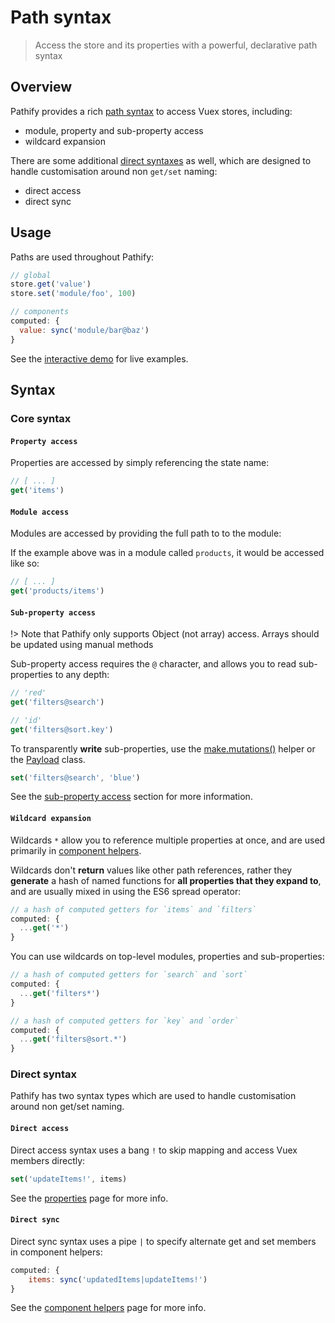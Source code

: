 # Path syntax

> Access the store and its properties with a powerful, declarative path syntax

## Overview

Pathify provides a rich [path syntax](#core-syntax) to access Vuex stores, including:

- module, property and sub-property access
- wildcard expansion

There are some additional [direct syntaxes](#direct-syntax) as well, which are designed to handle customisation around non `get/set` naming:

- direct access
- direct sync


## Usage

Paths are used throughout Pathify:

```js
// global
store.get('value')
store.set('module/foo', 100)

// components
computed: {
  value: sync('module/bar@baz')
}
```

See the [interactive demo](https://codesandbox.io/s/github/davestewart/vuex-pathify/tree/master/demo?initialpath=api/paths) for live examples.



## Syntax

### Core syntax

#### `Property access`

Properties are accessed by simply referencing the state name:

```js
// [ ... ]
get('items')
```

#### `Module access`

Modules are accessed by providing the full path to to the module:

If the example above was in a module called `products`, it would be accessed like so:

```js
// [ ... ]
get('products/items')
```


#### `Sub-property access`

!> Note that Pathify only supports Object (not array) access. Arrays should be updated using manual methods

Sub-property access requires the `@` character, and allows you to read sub-properties to any depth:

```js
// 'red'
get('filters@search')
```
```js
// 'id'
get('filters@sort.key')
```

To transparently **write** sub-properties, use the [make.mutations()](/api/store.md#make-mutations) helper or the [Payload](/api/properties.md#payload-class) class.

```js
set('filters@search', 'blue')
```

See the [sub-property access](/api/properties.md#sub-property-access) section for more information.


#### `Wildcard expansion`

Wildcards `*` allow you to reference multiple properties at once, and are used primarily in [component helpers](/api/component.md).

Wildcards don't **return** values like other path references, rather they **generate** a hash of named functions for **all properties that they expand to**, and are usually mixed in using the ES6 spread operator:

```js
// a hash of computed getters for `items` and `filters`
computed: {
  ...get('*') 
}
```

You can use wildcards on top-level modules, properties and sub-properties:

```js
// a hash of computed getters for `search` and `sort`
computed: {
  ...get('filters*')
}
```
```js
// a hash of computed getters for `key` and `order`
computed: {
  ...get('filters@sort.*')
}
```

### Direct syntax

Pathify has two syntax types which are used to handle customisation around non get/set naming. 

#### `Direct access`

Direct access syntax uses a bang `!` to skip mapping and access Vuex members directly:

```js
set('updateItems!', items)
```

See the [properties](/api/properties.md#direct-property-access) page for more info.

#### `Direct sync`

Direct sync syntax uses a pipe `|` to specify alternate get and set members in component helpers:

```js
computed: {
    items: sync('updatedItems|updateItems!')
}
```

See the [component helpers](/api/component.md#sync) page for more info.
